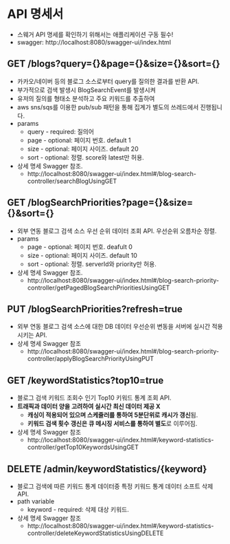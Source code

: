 # API 명세서
- 스웨거 API 명세를 확인하기 위해서는 애플리케이션 구동 필수!
- swagger: http://localhost:8080/swagger-ui/index.html

## GET /blogs?query={}&page={}&size={}&sort={}
- 카카오/네이버 등의 블로그 소스로부터 query를 질의한 결과를 반환 API.
- 부가적으로 검색 발생시 BlogSearchEvent를 발생시켜 
- 유저의 질의를 형태소 분석하고 주요 키워드를 추출하여 
- aws sns/sqs를 이용한 pub/sub 패턴을 통해 집계가 별도의 쓰레드에서 진행됩니다.
- params
  - query - required: 질의어
  - page - optional: 페이지 번호. default 1
  - size - optional: 페이지 사이즈.  default 20
  - sort - optional: 정렬. score와 latest만 허용.
- 상세 명세 Swagger 참조.
  - http://localhost:8080/swagger-ui/index.html#/blog-search-controller/searchBlogUsingGET

## GET /blogSearchPriorities?page={}&size={}&sort={}
- 외부 연동 블로그 검색 소스 우선 순위 데이터 조회 API. 우선순위 오름차순 정렬.
- params
  - page - optional: 페이지 번호. deafult 0
  - size - optional: 페이지 사이즈. default 10
  - sort - optional: 정렬. serverId와 priority만 허용.
- 상세 명세 Swagger 참조.
  - http://localhost:8080/swagger-ui/index.html#/blog-search-priority-controller/getPagedBlogSearchPrioritiesUsingGET

## PUT /blogSearchPriorities?refresh=true
- 외부 연동 블로그 검색 소스에 대한 DB 데이터 우선순위 변동을 서버에 실시간 적용시키는 API.
- 상세 명세 Swagger 참조
  - http://localhost:8080/swagger-ui/index.html#/blog-search-priority-controller/applyBlogSearchPriorityUsingPUT

## GET /keywordStatistics?top10=true
- 블로그 검색 키워드 조회수 인기 Top10 키워드 통계 조회 API. 
- **트래픽과 데이터 양을 고려하여 실시간 최신 데이터 제공 X** 
  - **캐싱이 적용되어 있으며 스케줄러를 통하여 5분단위로 캐시가 갱신**됨.
  - **키워드 검색 횟수 갱신은 큐 메시징 서비스를 통하여 별도**로 이루어짐.
- 상세 명세 Swagger 참조
  - http://localhost:8080/swagger-ui/index.html#/keyword-statistics-controller/getTop10KeywordsUsingGET

## DELETE /admin/keywordStatistics/{keyword} 
- 블로그 검색에 따른 키워드 통계 데이터중 특정 키워드 통계 데이터 소프트 삭제 API.
- path variable
  - keyword - required: 삭제 대상 키워드.
- 상세 명세 Swagger 참조
  - http://localhost:8080/swagger-ui/index.html#/keyword-statistics-controller/deleteKeywordStatisticsUsingDELETE
